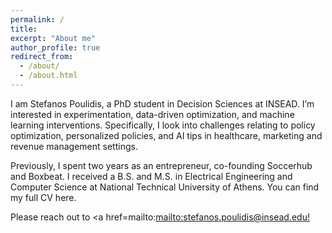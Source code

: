 ```yaml
---
permalink: /
title: 
excerpt: "About me"
author_profile: true
redirect_from: 
  - /about/
  - /about.html
---
```


I am Stefanos Poulidis, a PhD student in Decision Sciences at INSEAD. I’m interested in experimentation, data-driven optimization, and machine learning interventions.  Specifically, I look into challenges relating to policy optimization, personalized policies, and AI tips in healthcare, marketing and revenue management settings.

Previously, I spent two years as an entrepreneur, co-founding Soccerhub and Boxbeat. I received a B.S. and M.S. in Electrical Engineering and Computer Science at National Technical University of Athens. You can find my full CV here.

Please reach out to <a href=mailto:<mailto:stefanos.poulidis@insead.edu!>
